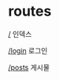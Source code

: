# routes

[/](https://github.com/0307kwon/instagram_clone_coding/blob/master/views/index.pug) 인덱스

[/login](https://github.com/0307kwon/instagram_clone_coding/tree/master/routes/login) 로그인 

[/posts](https://github.com/0307kwon/instagram_clone_coding/tree/master/routes/posts) 게시물
